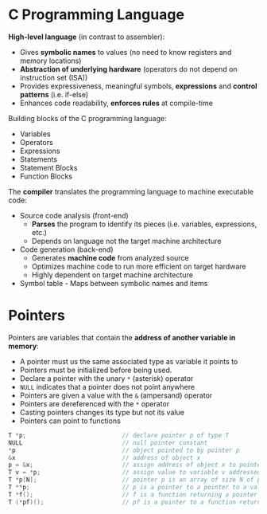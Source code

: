 # C Programming Language

**High-level language** (in contrast to assembler):

- Gives **symbolic names** to values (no need to know registers and memory locations)
- **Abstraction of underlying hardware** (operators do not depend on instruction set (ISA))
- Provides expressiveness, meaningful symbols, **expressions** and **control patterns** (i.e. if-else)
- Enhances code readability, **enforces rules** at compile-time

Building blocks of the C programming language:

* Variables
* Operators
* Expressions
* Statements
* Statement Blocks
* Function Blocks

The **compiler** translates the programming language to machine executable code:

* Source code analysis (front-end)
  - **Parses** the program to identify its pieces (i.e. variables, expressions, etc.)
  - Depends on language not the target machine architecture
* Code generation (back-end)
  - Generates **machine code** from analyzed source
  - Optimizes machine code to run more efficient on target hardware
  - Highly dependent on target machine architecture
* Symbol table - Maps between symbolic names and items



# Pointers


Pointers are variables that contain the **address of another variable in memory**:

- A pointer must us the same associated type as variable it points to
- Pointers must be initialized before being used.
- Declare a pointer with the unary `*` (asterisk) operator
- `NULL` indicates that a pointer does not point anywhere
- Pointers are given a value with the `&` (ampersand) operator
- Pointers are dereferenced with the `*` operator
- Casting pointers changes its type but not its value
- Pointers can point to functions

```c
T *p;                           // declare pointer p of type T
NULL                            // null pointer constant
*p                              // object pointed to by pointer p
&x                              // address of object x 
p = &x;                         // assign address of object x to pointer p
T v = *p;                       // assign value to variable v addressed by pointer p of type T
T *p[N];                        // pointer p is an array of size N of pointers to T
T **p;                          // p is a pointer to a pointer to a value of type T
T *f();                         // f is a function returning a pointer of type T
T (*pf)();                      // pf is a pointer to a function returning type T
```

